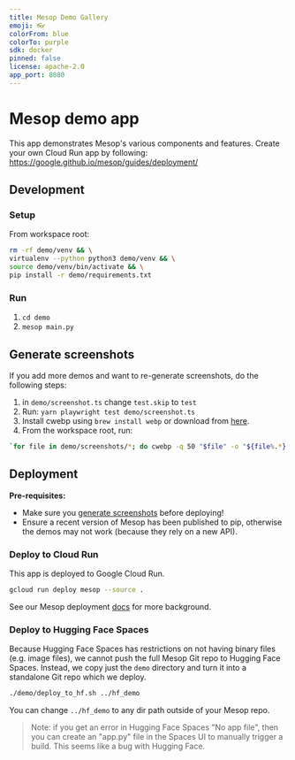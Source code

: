 ```yaml
---
title: Mesop Demo Gallery
emoji: 👓
colorFrom: blue
colorTo: purple
sdk: docker
pinned: false
license: apache-2.0
app_port: 8080
---
```


# Mesop demo app

This app demonstrates Mesop's various components and features. Create your own Cloud Run app by following: https://google.github.io/mesop/guides/deployment/

## Development

### Setup

From workspace root:

```sh
rm -rf demo/venv && \
virtualenv --python python3 demo/venv && \
source demo/venv/bin/activate && \
pip install -r demo/requirements.txt
```

### Run

1. `cd demo`
1. `mesop main.py`

## Generate screenshots

If you add more demos and want to re-generate screenshots, do the following steps:

1. in `demo/screenshot.ts` change `test.skip` to `test`
1. Run: `yarn playwright test demo/screenshot.ts`
1. Install cwebp using `brew install webp` or download from [here](https://developers.google.com/speed/webp/docs/precompiled).
1. From the workspace root, run:

```sh
`for file in demo/screenshots/*; do cwebp -q 50 "$file" -o "${file%.*}.webp"; done`
```

## Deployment

**Pre-requisites:**

- Make sure you [generate screenshots](#generate-screenshots) before deploying!
- Ensure a recent version of Mesop has been published to pip, otherwise the demos may not work (because they rely on a new API).

### Deploy to Cloud Run

This app is deployed to Google Cloud Run.

```sh
gcloud run deploy mesop --source .
```

See our Mesop deployment [docs](https://google.github.io/mesop/guides/deployment/#deploy-to-google-cloud-run) for more background.

### Deploy to Hugging Face Spaces

Because Hugging Face Spaces has restrictions on not having binary files (e.g. image files), we cannot push the full Mesop Git repo to Hugging Face Spaces. Instead, we copy just the `demo` directory and turn it into a standalone Git repo which we deploy.

```sh
./demo/deploy_to_hf.sh ../hf_demo
```

You can change `../hf_demo` to any dir path outside of your Mesop repo.

> Note: if you get an error in Hugging Face Spaces "No app file", then you can create an "app.py" file in the Spaces UI to manually trigger a build. This seems like a bug with Hugging Face.